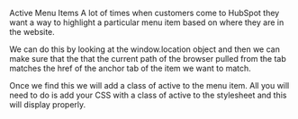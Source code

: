 Active Menu Items
A lot of times when customers come to HubSpot they want a way to highlight a particular menu item based on where they are in the website. 

We can do this by looking at the window.location object and then we can make sure that the that the current path of the browser pulled from the tab matches the href of the anchor tab of the item we want to match. 

Once we find this we will add a class of active to the menu item. All you will need to do is add your CSS with a class of active to the stylesheet and this will display properly. 
